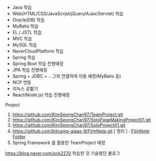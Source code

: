 - Java 학습
- Web(HTML/CSS/JavaScript/jQuery/AJax/Servlet) 학습
- Oracle(DB) 학습
- MyBatis 학습
- EL / JSTL 학습
- MVC 학습
- MySQL 학습 
- NaverCloudPlatform 학습
- Spring 학습
- Spring Boot 학습 진행예정
- JPA 학습 진행예정
- Spring + JDBC + .. 그외 연결하여 이용 예정(MyBatis 등)
- NCP 연동
- 리눅스 겉핥기
- React(Node.js) 학습 진행예정

Project
1. https://github.com/KimSeongChan97/TeamProject.git
2. https://github.com/KimSeongChan97/SoloPageMakingProject01.git
3. https://github.com/KimSeongChan97/SoloProject01.git
4. https://github.com/bitcamp-aiaas-9/FilmNote.git
   [ 정리 ] : [FilmNote Folder](https://github.com/KimSeongChan97/SoloLean/tree/main/SoloLean/Web_workspace/workspace/FilmNote)
5. Spring Framework 를 활용한 TeamProject 예정   



https://blog.naver.com/sck2270
학습한 것 기술했던 블로그


